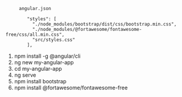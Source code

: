          angular.json
         
            "styles": [
              "./node_modules/bootstrap/dist/css/bootstrap.min.css",
              "./node_modules/@fortawesome/fontawesome-free/css/all.min.css", 
              "src/styles.css"
            ],

1. npm install -g @angular/cli
2. ng new my-angular-app
3. cd my-angular-app
4. ng serve
5. npm install bootstrap
6. npm install @fortawesome/fontawesome-free

